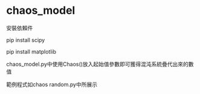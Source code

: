 # chaos_model


安裝依賴件 

pip install scipy

pip install matplotlib 

chaos_model.py中使用Chaos()放入起始值參數即可獲得混沌系統疊代出來的數值

範例程式如chaos random.py中所展示
